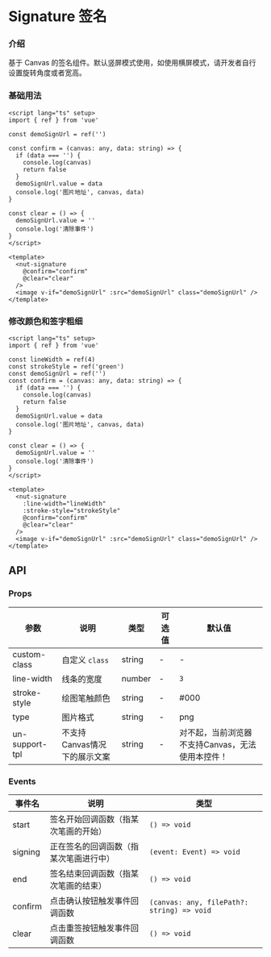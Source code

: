 # Signature 签名

### 介绍

基于 Canvas 的签名组件。默认竖屏模式使用，如使用横屏模式，请开发者自行设置旋转角度或者宽高。

### 基础用法

```vue
<script lang="ts" setup>
import { ref } from 'vue'

const demoSignUrl = ref('')

const confirm = (canvas: any, data: string) => {
  if (data === '') {
    console.log(canvas)
    return false
  }
  demoSignUrl.value = data
  console.log('图片地址', canvas, data)
}

const clear = () => {
  demoSignUrl.value = ''
  console.log('清除事件')
}
</script>

<template>
  <nut-signature
    @confirm="confirm"
    @clear="clear"
  />
  <image v-if="demoSignUrl" :src="demoSignUrl" class="demoSignUrl" />
</template>
```

### 修改颜色和签字粗细

```vue
<script lang="ts" setup>
import { ref } from 'vue'

const lineWidth = ref(4)
const strokeStyle = ref('green')
const demoSignUrl = ref('')
const confirm = (canvas: any, data: string) => {
  if (data === '') {
    console.log(canvas)
    return false
  }
  demoSignUrl.value = data
  console.log('图片地址', canvas, data)
}

const clear = () => {
  demoSignUrl.value = ''
  console.log('清除事件')
}
</script>

<template>
  <nut-signature
    :line-width="lineWidth"
    :stroke-style="strokeStyle"
    @confirm="confirm"
    @clear="clear"
  />
  <image v-if="demoSignUrl" :src="demoSignUrl" class="demoSignUrl" />
</template>
```

## API

### Props

| 参数           | 说明                         | 类型   | 可选值 | 默认值                                        |
|----------------|----------------------------|--------|--------|-----------------------------------------------|
| custom-class   | 自定义 `class`               | string | -      | -                                             |
| line-width     | 线条的宽度                   | number | -      | `3`                                           |
| stroke-style   | 绘图笔触颜色                 | string | -      | #000                                          |
| type           | 图片格式                     | string | -      | png                                           |
| un-support-tpl | 不支持Canvas情况下的展示文案 | string | -      | 对不起，当前浏览器不支持Canvas，无法使用本控件！ |

### Events

| 事件名  | 说明                                 | 类型                                       |
|---------|------------------------------------|--------------------------------------------|
| start   | 签名开始回调函数（指某次笔画的开始）   | `() => void`                               |
| signing | 正在签名的回调函数（指某次笔画进行中） | `(event: Event) => void`                   |
| end     | 签名结束回调函数（指某次笔画的结束）   | `() => void`                               |
| confirm | 点击确认按钮触发事件回调函数         | `(canvas: any, filePath?: string) => void` |
| clear   | 点击重签按钮触发事件回调函数         | `() => void`                               |
